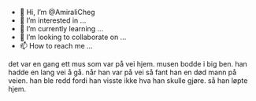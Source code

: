 - 👋 Hi, I’m @AmiraliCheg
- 👀 I’m interested in ...
- 🌱 I’m currently learning ...
- 💞️ I’m looking to collaborate on ...
- 📫 How to reach me ...

<!---
AmiraliCheg/AmiraliCheg is a ✨ special ✨ repository because its `README.md` (this file) appears on your GitHub profile.
You can click the Preview link to take a look at your changes.
--->

det var en gang ett mus som 
var på vei hjem. musen bodde i big ben. 
han hadde en lang vei å gå. når han var på vei så fant han
en død mann på veien. han ble redd fordi han visste ikke hva 
han skulle gjøre. så han løpte hjem. 


